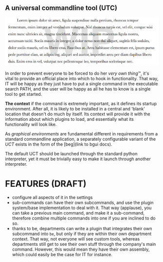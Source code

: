 ## A universal commandline tool (UTC)

![under construction](https://raw.githubusercontent.com/Byron/bcore/master/src/images/wip.png)

In order to prevent everyone to be forced to do her *very own thing*™, it's vital to provide an official place into which to hook in functionality. That way, IT will be happy as they just have to put a single command in the executable search PATH, and the user will be happy as all he has to know is a single tool to get started.

**The context** if the command is extremely important, as it defines its startup environment. After all, it is likely to be installed in a central and 'blank' location that doesn't do much by itself. Its context will provide it with the information about which plugins to load, and essentially what its functionality will look like.

As *graphical environments* are fundamental different in requirements from a standard commandline application, a separately configurable variant of the *UCT* exists in the form of the [beg](link to bgui docs).

The default UCT should be launched through the standard python interpreter, yet it must be trivially easy to make it launch through another interpreter.


# FEATURES (DRAFT)

* configure all aspects of it in the settings 
* sub-commands can have their own subcommands, and use the plugin system/base implementation to deal with it. That way (applause), you can take a previous main command, and make it a sub-command, therefore combine multiple commands into one if you are inclined to do so.
* thanks to be, departments can write a plugin that integrates their own subcommand into `be`, but only if they are within their own department context. That way, not everyone will see custom tools, whereas departments still get to see their own stuff through the company's main command. However, this would mean they have their own assembly, which could easily be the case for IT for instance.
